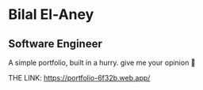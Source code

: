 <!-- @format -->

# Bilal El-Aney

## Software Engineer

A simple portfolio, built in a hurry. give me your opinion 💖

THE LINK:
https://portfolio-6f32b.web.app/
